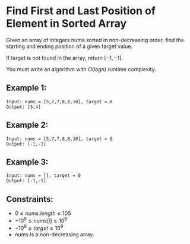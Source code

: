 # Find First and Last Position of Element in Sorted Array

Given an array of integers nums sorted in non-decreasing order, find the  
starting and ending position of a given target value.

If target is not found in the array, return $[-1, -1]$.

You must write an algorithm with $O(log n)$ runtime complexity.

 

## Example 1:

    Input: nums = [5,7,7,8,8,10], target = 8
    Output: [3,4]

## Example 2:

    Input: nums = [5,7,7,8,8,10], target = 6
    Output: [-1,-1]

## Example 3:

    Input: nums = [], target = 0
    Output: [-1,-1]

 

## Constraints:

* $0 \le nums.length \le 105$
* $-10^9 \le nums[i] \le 10^9$
* $-10^9 \le target \le 10^9$
* nums is a non-decreasing array.


